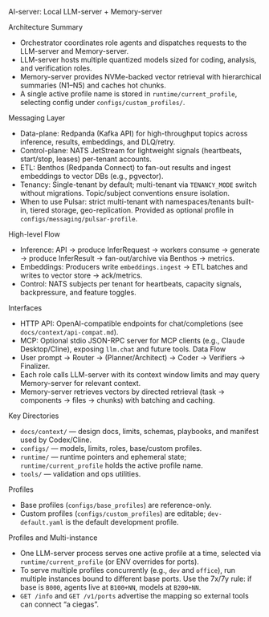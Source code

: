 AI-server: Local LLM-server + Memory-server

Architecture Summary
- Orchestrator coordinates role agents and dispatches requests to the LLM-server and Memory-server.
- LLM-server hosts multiple quantized models sized for coding, analysis, and verification roles.
- Memory-server provides NVMe-backed vector retrieval with hierarchical summaries (N1–N5) and caches hot chunks.
- A single active profile name is stored in `runtime/current_profile`, selecting config under `configs/custom_profiles/`.

Messaging Layer
- Data-plane: Redpanda (Kafka API) for high-throughput topics across inference, results, embeddings, and DLQ/retry.
- Control-plane: NATS JetStream for lightweight signals (heartbeats, start/stop, leases) per-tenant accounts.
- ETL: Benthos (Redpanda Connect) to fan-out results and ingest embeddings to vector DBs (e.g., pgvector).
- Tenancy: Single-tenant by default; multi-tenant via `TENANCY_MODE` switch without migrations. Topic/subject conventions ensure isolation.
- When to use Pulsar: strict multi-tenant with namespaces/tenants built-in, tiered storage, geo-replication. Provided as optional profile in `configs/messaging/pulsar-profile`.

High-level Flow
- Inference: API → produce InferRequest → workers consume → generate → produce InferResult → fan-out/archive via Benthos → metrics.
- Embeddings: Producers write `embeddings.ingest` → ETL batches and writes to vector store → ack/metrics.
- Control: NATS subjects per tenant for heartbeats, capacity signals, backpressure, and feature toggles.

Interfaces
- HTTP API: OpenAI-compatible endpoints for chat/completions (see `docs/context/api-compat.md`).
- MCP: Optional stdio JSON-RPC server for MCP clients (e.g., Claude Desktop/Cline), exposing `llm.chat` and future tools.
Data Flow
- User prompt → Router → (Planner/Architect) → Coder → Verifiers → Finalizer.
- Each role calls LLM-server with its context window limits and may query Memory-server for relevant context.
- Memory-server retrieves vectors by directed retrieval (task → components → files → chunks) with batching and caching.

Key Directories
- `docs/context/` — design docs, limits, schemas, playbooks, and manifest used by Codex/Cline.
- `configs/` — models, limits, roles, base/custom profiles.
- `runtime/` — runtime pointers and ephemeral state; `runtime/current_profile` holds the active profile name.
- `tools/` — validation and ops utilities.

Profiles
- Base profiles (`configs/base_profiles`) are reference-only.
- Custom profiles (`configs/custom_profiles`) are editable; `dev-default.yaml` is the default development profile.
 
Profiles and Multi-instance
- One LLM-server process serves one active profile at a time, selected via `runtime/current_profile` (or ENV overrides for ports).
- To serve multiple profiles concurrently (e.g., `dev` and `office`), run multiple instances bound to different base ports. Use the 7x/7y rule: if base is `B000`, agents live at `B100+NN`, models at `B200+NN`.
- `GET /info` and `GET /v1/ports` advertise the mapping so external tools can connect “a ciegas”.
